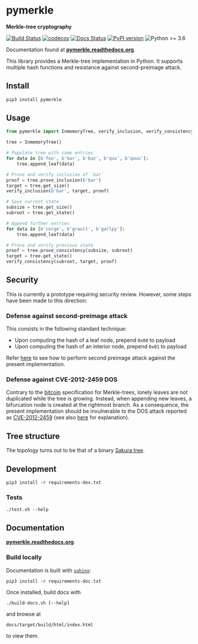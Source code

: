 # pymerkle

**Merkle-tree cryptography**

[![Build Status](https://travis-ci.com/fmerg/pymerkle.svg?branch=master)](https://travis-ci.com/github/fmerg/pymerkle)
[![codecov](https://codecov.io/gh/fmerg/pymerkle/branch/master/graph/badge.svg)](https://codecov.io/gh/fmerg/pymerkle)
[![Docs Status](https://readthedocs.org/projects/pymerkle/badge/?version=latest)](http://pymerkle.readthedocs.org)
[![PyPI version](https://badge.fury.io/py/pymerkle.svg)](https://pypi.org/project/pymerkle/)
![Python >= 3.6](https://img.shields.io/badge/python-%3E%3D%203.6-blue.svg)

Documentation found at **[pymerkle.readthedocs.org](http://pymerkle.readthedocs.org/)**.

This library provides a Merkle-tree implementation in Python. It supports
multiple hash functions and resistance against second-preimage attack.

## Install

```bash
pip3 install pymerkle
```

## Usage

```python
from pymerkle import InmemoryTree, verify_inclusion, verify_consistency

tree = InmemoryTree()

# Populate tree with some entries
for data in [b'foo', b'bar', b'baz', b'qux', b'quux']:
    tree.append_leaf(data)

# Prove and verify inclusion of `bar`
proof = tree.prove_inclusion(b'bar')
target = tree.get_size()
verify_inclusion(b'bar', target, proof)

# Save current state
subsize = tree.get_size()
subroot = tree.get_state()

# Append further entries
for data in [b'corge', b'grault', b'garlpy']:
    tree.append_leaf(data)

# Prove and verify previous state
proof = tree.prove_consistency(subsize, subroot)
target = tree.get_state()
verify_consistency(subroot, target, proof)
```

## Security

This is currently a prototype requiring security review. However, some steps have
been made to this direction:

### Defense against second-preimage attack

This consists in the following standard technique:

- Upon computing the hash of a leaf node, prepend `0x00` to payload
- Upon computing the hash of an interior node, prepend `0x01` to payload

Refer [here](./tests/test_defense.py) to see how to perform second preimage
attack against the present implementation.


### Defense against CVE-2012-2459 DOS

Contrary to the [bitcoin](https://en.bitcoin.it/wiki/Protocol_documentation#Merkle_Trees)
specification for Merkle-trees, lonely leaves are not duplicated while the tree is growing.
Instead, when appending new leaves, a bifurcation node is created at the rightmost branch.
As a consequence, the present implementation should be invulnerable to the DOS attack reported as
[CVE-2012-2459](https://nvd.nist.gov/vuln/detail/CVE-2012-2459) (see also
[here](https://github.com/bitcoin/bitcoin/blob/bccb4d29a8080bf1ecda1fc235415a11d903a680/src/consensus/merkle.cpp)
for explanation).

## Tree structure

The topology turns out to be that of a binary [Sakura tree](https://keccak.team/files/Sakura.pdf).

## Development

```commandline
pip3 install -r requirements-dev.txt
```

### Tests

```commandline
./test.sh --help
```

## Documentation

**[pymerkle.readthedocs.org](http://pymerkle.readthedocs.org/)**.

### Build locally

Documentation is built with
[`sphinx`](https://www.sphinx-doc.org/en/master/index.html):

```commandline
pip3 install -r requirements-doc.txt
```

Once installed, build docs with

```commandline
./build-docs.sh [--help]
```

and browse at

```
docs/target/build/html/index.html
```

to view them.
